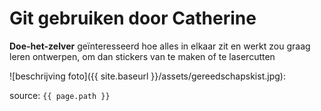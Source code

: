 # Git gebruiken door Catherine

**Doe-het-zelver**
geïnteresseerd hoe alles in elkaar zit en werkt
zou graag leren ontwerpen, om dan stickers van te maken of te lasercutten

![beschrijving foto]({{ site.baseurl }}/assets/gereedschapskist.jpg):

source: `{{ page.path }}`
